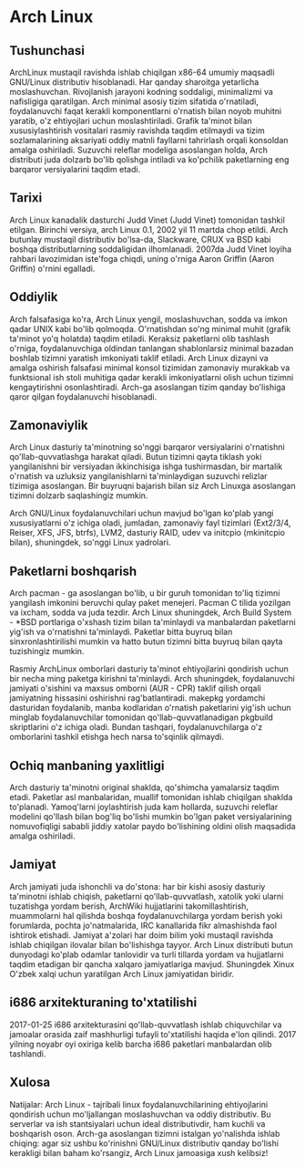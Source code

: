 # Arch Linux

## Tushunchasi

ArchLinux mustaqil ravishda ishlab chiqilgan x86-64 umumiy maqsadli GNU/Linux
distributiv hisoblanadi. Har qanday sharoitga yetarlicha moslashuvchan.
Rivojlanish jarayoni kodning soddaligi, minimalizmi va nafisligiga qaratilgan.
Arch minimal asosiy tizim sifatida o'rnatiladi, foydalanuvchi faqat kerakli
komponentlarni o'rnatish bilan noyob muhitni yaratib, o'z ehtiyojlari uchun
moslashtiriladi. Grafik ta'minot bilan xususiylashtirish vositalari rasmiy
ravishda taqdim etilmaydi va tizim sozlamalarining aksariyati oddiy matnli
fayllarni tahrirlash orqali konsoldan amalga oshiriladi. Suzuvchi releflar
modeliga asoslangan holda, Arch distributi juda dolzarb bo'lib qolishga intiladi
va ko'pchilik paketlarning eng barqaror versiyalarini taqdim etadi.

## Tarixi

Arch Linux kanadalik dasturchi Judd Vinet (Judd Vinet) tomonidan tashkil
etilgan. Birinchi versiya, arch Linux 0.1, 2002 yil 11 martda chop etildi. Arch
butunlay mustaqil distributiv bo'lsa-da, Slackware, CRUX va BSD kabi boshqa
distributlarning soddaligidan ilhomlanadi. 2007da Judd Vinet loyiha rahbari
lavozimidan iste'foga chiqdi, uning o'rniga Aaron Griffin (Aaron Griffin)
o'rnini egalladi.

## Oddiylik

Arch falsafasiga ko'ra, Arch Linux yengil, moslashuvchan, sodda va imkon qadar
UNIX kabi bo'lib qolmoqda. O'rnatishdan so'ng minimal muhit (grafik ta'minot
yo'q holatda) taqdim etiladi. Keraksiz paketlarni olib tashlash o'rniga,
foydalanuvchiga oldindan tanlangan shablonlarsiz minimal bazadan boshlab tizimni
yaratish imkoniyati taklif etiladi. Arch Linux dizayni va amalga oshirish
falsafasi minimal konsol tizimidan zamonaviy murakkab va funktsional ish stoli
muhitiga qadar kerakli imkoniyatlarni olish uchun tizimni kengaytirishni
osonlashtiradi. Arch-ga asoslangan tizim qanday bo'lishiga qaror qilgan
foydalanuvchi hisoblanadi.

## Zamonaviylik

Arch Linux dasturiy ta'minotning so'nggi barqaror versiyalarini o'rnatishni
qo'llab-quvvatlashga harakat qiladi. Butun tizimni qayta tiklash yoki
yangilanishni bir versiyadan ikkinchisiga ishga tushirmasdan, bir martalik
o'rnatish va uzluksiz yangilanishlarni ta'minlaydigan suzuvchi relizlar tizimiga
asoslangan. Bir buyruqni bajarish bilan siz Arch Linuxga asoslangan tizimni
dolzarb saqlashingiz mumkin.

Arch GNU/Linux foydalanuvchilari uchun mavjud bo'lgan ko'plab yangi
xususiyatlarni o'z ichiga oladi, jumladan, zamonaviy fayl tizimlari (Ext2/3/4,
Reiser, XFS, JFS, btrfs), LVM2, dasturiy RAID, udev va initcpio (mkinitcpio
bilan), shuningdek, so'nggi Linux yadrolari.

## Paketlarni boshqarish

Arch pacman - ga asoslangan bo'lib, u bir guruh tomonidan to'liq tizimni
yangilash imkonini beruvchi qulay paket menejeri. Pacman C tilida yozilgan va
ixcham, sodda va juda tezdir. Arch Linux shuningdek, Arch Build System - \*BSD
portlariga o'xshash tizim bilan ta'minlaydi va manbalardan paketlarni yig'ish va
o'rnatishni ta'minlaydi. Paketlar bitta buyruq bilan sinxronlashtirilishi mumkin
va hatto butun tizimni bitta buyruq bilan qayta tuzishingiz mumkin.

Rasmiy ArchLinux omborlari dasturiy ta'minot ehtiyojlarini qondirish uchun bir
necha ming paketga kirishni ta'minlaydi. Arch shuningdek, foydalanuvchi jamiyati
o'sishini va maxsus omborni (AUR - CPR) taklif qilish orqali jamiyatning
hissasini oshirishni rag'batlantiradi. makepkg yordamchi dasturidan foydalanib,
manba kodlaridan o'rnatish paketlarini yig'ish uchun minglab foydalanuvchilar
tomonidan qo'llab-quvvatlanadigan pkgbuild skriptlarini o'z ichiga oladi. Bundan
tashqari, foydalanuvchilarga o'z omborlarini tashkil etishga hech narsa
to'sqinlik qilmaydi.

## Ochiq manbaning yaxlitligi

Arch dasturiy ta'minotni original shaklda, qo'shimcha yamalarsiz taqdim etadi.
Paketlar asl manbalaridan, muallif tomonidan ishlab chiqilgan shaklda
to'planadi. Yamoq'larni joylashtirish juda kam hollarda, suzuvchi releflar
modelini qo'llash bilan bog'liq bo'lishi mumkin bo'lgan paket versiyalarining
nomuvofiqligi sababli jiddiy xatolar paydo bo'lishining oldini olish maqsadida
amalga oshiriladi.

## Jamiyat

Arch jamiyati juda ishonchli va do'stona: har bir kishi asosiy dasturiy
ta'minotni ishlab chiqish, paketlarni qo'llab-quvvatlash, xatolik yoki ularni
tuzatishga yordam berish, ArchWiki hujjatlarini takomillashtirish, muammolarni
hal qilishda boshqa foydalanuvchilarga yordam berish yoki forumlarda, pochta
jo'natmalarida, IRC kanallarida fikr almashishda faol ishtirok etishadi. Jamiyat
a'zolari har doim bilim yoki mustaqil ravishda ishlab chiqilgan ilovalar bilan
bo'lishishga tayyor. Arch Linux distributi butun dunyodagi ko'plab odamlar
tanlovidir va turli tillarda yordam va hujjatlarni taqdim etadigan bir qancha
xalqaro jamiyatlariga mavjud. Shuningdek Xinux O'zbek xalqi uchun yaratilgan
Arch Linux jamiyatidan biridir.

## i686 arxitekturaning to'xtatilishi

2017-01-25 i686 arxitekturasini qo'llab-quvvatlash ishlab chiquvchilar va
jamoalar orasida zaif mashhurligi tufayli to'xtatilishi haqida e'lon qilindi.
2017 yilning noyabr oyi oxiriga kelib barcha i686 paketlari manbalardan olib
tashlandi.

## Xulosa

Natijalar: Arch Linux - tajribali linux foydalanuvchilarining ehtiyojlarini
qondirish uchun mo'ljallangan moslashuvchan va oddiy distributiv. Bu serverlar
va ish stantsiyalari uchun ideal distributivdir, ham kuchli va boshqarish oson.
Arch-ga asoslangan tizimni istalgan yo'nalishda ishlab chiqing: agar siz ushbu
ko'rinishni GNU/Linux distributiv qanday bo'lishi kerakligi bilan baham
ko'rsangiz, Arch Linux jamoasiga xush kelibsiz!
